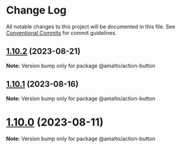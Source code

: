 # Change Log

All notable changes to this project will be documented in this file. See
[Conventional Commits](https://conventionalcommits.org) for commit guidelines.

## [1.10.2](https://github.com/amalto/platform6-ui-components/compare/@amalto/action-button@1.10.1...@amalto/action-button@1.10.2) (2023-08-21)

**Note:** Version bump only for package @amalto/action-button

## [1.10.1](https://github.com/amalto/platform6-ui-components/compare/@amalto/action-button@1.10.0...@amalto/action-button@1.10.1) (2023-08-16)

**Note:** Version bump only for package @amalto/action-button

# [1.10.0](https://github.com/amalto/platform6-ui-components/compare/@amalto/action-button@1.9.23...@amalto/action-button@1.10.0) (2023-08-11)

**Note:** Version bump only for package @amalto/action-button
